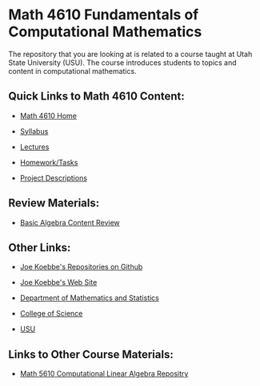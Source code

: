 # Math 4610 Fundamentals of Computational Mathematics

The repository that you are looking at is related to a course taught at Utah
State University (USU). The course introduces students to topics and content in
computational mathematics.

## Quick Links to Math 4610 Content:

* [Math 4610 Home](./README.md)

* [Syllabus](./syllabus/md/syllabus.md)

* [Lectures](./lectures/toc_lectures.md)

* [Homework/Tasks](./tasksheets/md/toc_tasksheets.md)

* [Project Descriptions](./projects/indexOfProjects.md)

## Review Materials:

* [Basic Algebra Content Review](./basicReview/algebra.html)

## Other Links:

* [Joe Koebbe's Repositories on Github](https://github.com/jvkoebbe)

* [Joe Koebbe's Web Site](https://www.math.usu.edu/~koebbe)

* [Department of Mathematics and Statistics](https://www.math.usu.edu/)

* [College of Science](https://www.usu.edu/science)

* [USU](https://www.usu.edu/)

## Links to Other Course Materials:

* [Math 5610 Computational Linear Algebra Repositry](https://jvkoebbe.github.io/math5610)
